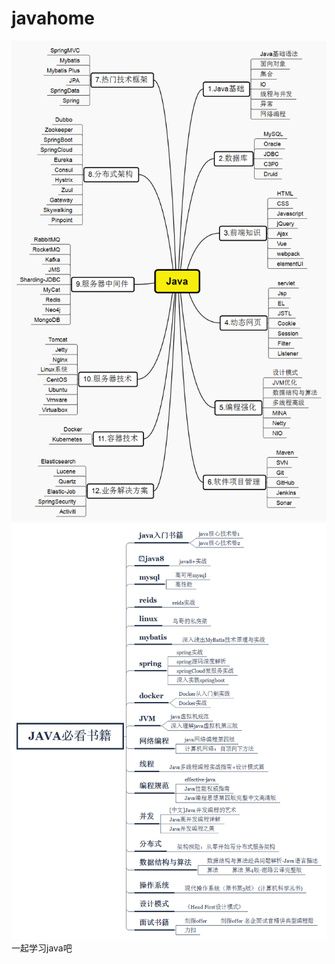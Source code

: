 # javahome
![image](https://github.com/kuangtianyu/javahome/blob/master/image/Java%E5%AD%A6%E4%B9%A0%E4%B9%8B%E8%B7%AF.png)
![image](https://github.com/kuangtianyu/javahome/blob/master/image/Java%E5%BF%85%E7%9C%8B%E4%B9%A6%E7%B1%8D.png)
一起学习java吧
